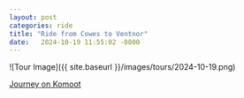 ```yaml
---
layout: post
categories: ride
title: "Ride from Cowes to Ventnor"
date:   2024-10-19 11:55:02 -0800
---
```


![Tour Image]({{ site.baseurl }}/images/tours/2024-10-19.png)

[Journey on Komoot](https://www.komoot.com/tour/1919040820?share_token=aYWbSercK0wF8yiFm5xFchHP0Q987en7LyEN2uieaKHgU32xog&ref=profile)
